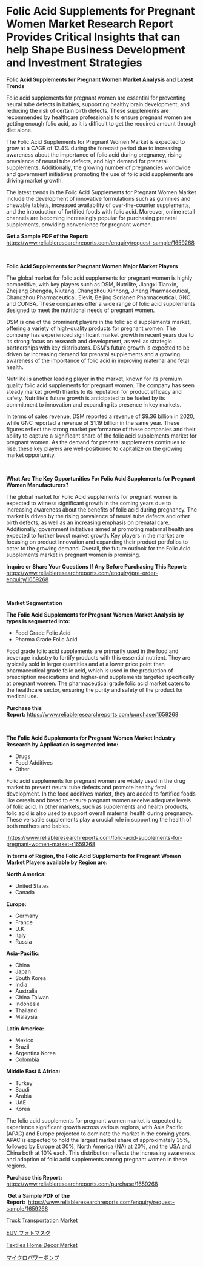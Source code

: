 <p><h1>Folic Acid Supplements for Pregnant Women Market Research Report Provides Critical Insights that can help Shape Business Development and Investment Strategies</h1></p><p><strong>Folic Acid Supplements for Pregnant Women Market Analysis and Latest Trends</strong></p>
<p><p>Folic acid supplements for pregnant women are essential for preventing neural tube defects in babies, supporting healthy brain development, and reducing the risk of certain birth defects. These supplements are recommended by healthcare professionals to ensure pregnant women are getting enough folic acid, as it is difficult to get the required amount through diet alone.</p><p>The Folic Acid Supplements for Pregnant Women Market is expected to grow at a CAGR of 12.4% during the forecast period due to increasing awareness about the importance of folic acid during pregnancy, rising prevalence of neural tube defects, and high demand for prenatal supplements. Additionally, the growing number of pregnancies worldwide and government initiatives promoting the use of folic acid supplements are driving market growth.</p><p>The latest trends in the Folic Acid Supplements for Pregnant Women Market include the development of innovative formulations such as gummies and chewable tablets, increased availability of over-the-counter supplements, and the introduction of fortified foods with folic acid. Moreover, online retail channels are becoming increasingly popular for purchasing prenatal supplements, providing convenience for pregnant women.</p></p>
<p><strong>Get a Sample PDF of the Report:&nbsp;</strong> <a href="https://www.reliableresearchreports.com/enquiry/request-sample/1659268">https://www.reliableresearchreports.com/enquiry/request-sample/1659268</a></p>
<p>&nbsp;</p>
<p><strong>Folic Acid Supplements for Pregnant Women Major Market Players</strong></p>
<p><p>The global market for folic acid supplements for pregnant women is highly competitive, with key players such as DSM, Nutrilite, Jiangxi Tianxin, Zhejiang Shengda, Niutang, Changzhou Xinhong, Jiheng Pharmaceutical, Changzhou Pharmaceutical, Elevit, Beijing Scrianen Pharmaceutical, GNC, and CONBA. These companies offer a wide range of folic acid supplements designed to meet the nutritional needs of pregnant women.</p><p>DSM is one of the prominent players in the folic acid supplements market, offering a variety of high-quality products for pregnant women. The company has experienced significant market growth in recent years due to its strong focus on research and development, as well as strategic partnerships with key distributors. DSM's future growth is expected to be driven by increasing demand for prenatal supplements and a growing awareness of the importance of folic acid in improving maternal and fetal health.</p><p>Nutrilite is another leading player in the market, known for its premium quality folic acid supplements for pregnant women. The company has seen steady market growth thanks to its reputation for product efficacy and safety. Nutrilite's future growth is anticipated to be fueled by its commitment to innovation and expanding its presence in key markets.</p><p>In terms of sales revenue, DSM reported a revenue of $9.36 billion in 2020, while GNC reported a revenue of $1.19 billion in the same year. These figures reflect the strong market performance of these companies and their ability to capture a significant share of the folic acid supplements market for pregnant women. As the demand for prenatal supplements continues to rise, these key players are well-positioned to capitalize on the growing market opportunity.</p></p>
<p>&nbsp;</p>
<p><strong>What Are The Key Opportunities For Folic Acid Supplements for Pregnant Women Manufacturers?</strong></p>
<p><p>The global market for Folic Acid supplements for pregnant women is expected to witness significant growth in the coming years due to increasing awareness about the benefits of folic acid during pregnancy. The market is driven by the rising prevalence of neural tube defects and other birth defects, as well as an increasing emphasis on prenatal care. Additionally, government initiatives aimed at promoting maternal health are expected to further boost market growth. Key players in the market are focusing on product innovation and expanding their product portfolios to cater to the growing demand. Overall, the future outlook for the Folic Acid supplements market in pregnant women is promising.</p></p>
<p><strong>Inquire or Share Your Questions If Any Before Purchasing This Report:</strong> <a href="https://www.reliableresearchreports.com/enquiry/pre-order-enquiry/1659268">https://www.reliableresearchreports.com/enquiry/pre-order-enquiry/1659268</a></p>
<p>&nbsp;</p>
<p><strong>Market Segmentation</strong></p>
<p><strong>The Folic Acid Supplements for Pregnant Women Market Analysis by types is segmented into:</strong></p>
<p><ul><li>Food Grade Folic Acid</li><li>Pharma Grade Folic Acid</li></ul></p>
<p><p>Food grade folic acid supplements are primarily used in the food and beverage industry to fortify products with this essential nutrient. They are typically sold in larger quantities and at a lower price point than pharmaceutical grade folic acid, which is used in the production of prescription medications and higher-end supplements targeted specifically at pregnant women. The pharmaceutical grade folic acid market caters to the healthcare sector, ensuring the purity and safety of the product for medical use.</p></p>
<p><strong>Purchase this Report:&nbsp;</strong><a href="https://www.reliableresearchreports.com/purchase/1659268">https://www.reliableresearchreports.com/purchase/1659268</a></p>
<p>&nbsp;</p>
<p><strong>The Folic Acid Supplements for Pregnant Women Market Industry Research by Application is segmented into:</strong></p>
<p><ul><li>Drugs</li><li>Food Additives</li><li>Other</li></ul></p>
<p><p>Folic acid supplements for pregnant women are widely used in the drug market to prevent neural tube defects and promote healthy fetal development. In the food additives market, they are added to fortified foods like cereals and bread to ensure pregnant women receive adequate levels of folic acid. In other markets, such as supplements and health products, folic acid is also used to support overall maternal health during pregnancy. These versatile supplements play a crucial role in supporting the health of both mothers and babies.</p></p>
<p><a href="https://www.reliableresearchreports.com/folic-acid-supplements-for-pregnant-women-market-r1659268">&nbsp;https://www.reliableresearchreports.com/folic-acid-supplements-for-pregnant-women-market-r1659268</a></p>
<p><strong>In terms of Region, the Folic Acid Supplements for Pregnant Women Market Players available by Region are:</strong></p>
<p>
    <p> <strong> North America: </strong>
        <ul>
            <li>United States</li>
            <li>Canada</li>
        </ul>
        </p> 
    <p> <strong> Europe: </strong>
        <ul>
            <li>Germany</li>
            <li>France</li>
            <li>U.K.</li>
            <li>Italy</li>
            <li>Russia</li>
        </ul>
        </p> 
    <p> <strong> Asia-Pacific: </strong>
        <ul>
            <li>China</li>
            <li>Japan</li>
            <li>South Korea</li>
            <li>India</li>
            <li>Australia</li>
            <li>China Taiwan</li>
            <li>Indonesia</li>
            <li>Thailand</li>
            <li>Malaysia</li>
        </ul>
        </p> 
    <p> <strong> Latin America: </strong>
        <ul>
            <li>Mexico</li>
            <li>Brazil</li>
            <li>Argentina Korea</li>
            <li>Colombia</li>
        </ul>
        </p> 
    <p> <strong> Middle East & Africa: </strong>
        <ul>
            <li>Turkey</li>
            <li>Saudi</li>
            <li>Arabia</li>
            <li>UAE</li>
            <li>Korea</li>
        </ul>
    </p>
    </p>
<p><p>The folic acid supplements for pregnant women market is expected to experience significant growth across various regions, with Asia Pacific (APAC) and Europe projected to dominate the market in the coming years. APAC is expected to hold the largest market share of approximately 35%, followed by Europe at 30%, North America (NA) at 20%, and the USA and China both at 10% each. This distribution reflects the increasing awareness and adoption of folic acid supplements among pregnant women in these regions.</p></p>
<p><strong>Purchase this Report: </strong><a href="https://www.reliableresearchreports.com/purchase/1659268">https://www.reliableresearchreports.com/purchase/1659268</a></p>
<p>&nbsp;<strong>Get a Sample PDF of the Report:&nbsp;&nbsp;</strong><a href="https://www.reliableresearchreports.com/enquiry/request-sample/1659268">https://www.reliableresearchreports.com/enquiry/request-sample/1659268</a></p>
<p><strong></strong></p>
<p><p><a href="https://github.com/nicholepatriciadoylenwnrjr0/Market-Research-Report-List-3/blob/main/truck-transportation-market.md">Truck Transportation Market</a></p><p><a href="https://github.com/RodHoppe07/Market-Research-Report-List-2/blob/main/2675835177691.md">EUV フォトマスク</a></p><p><a href="https://github.com/ayamgoreng5458/Market-Research-Report-List-1/blob/main/textiles-home-decor-market.md">Textiles Home Decor Market</a></p><p><a href="https://github.com/reliezer65/Market-Research-Report-List-2/blob/main/1955398177692.md">マイクロパワーポンプ</a></p></p>